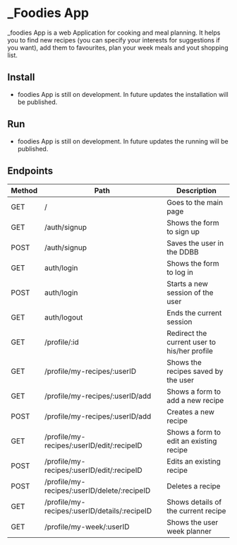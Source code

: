 # _Foodies App

_foodies App is a web Application for cooking and meal planning. It helps you to find new recipes (you can specify your interests for suggestions if you want), add them to favourites, plan your week meals and yout shopping list.

## Install

- foodies App is still on development. In future updates the installation will be published.

## Run

- foodies App is still on development. In future updates the running will be published.

## Endpoints


| Method  	    | Path  	|  Description 	|
|---	|---	|---	|
|GET  	| /  	| Goes to the main  page  	|
| GET  	| /auth/signup  	| Shows the form to sign up 	|
| POST  	|  /auth/signup 	| Saves the user in the DDBB  	|
| GET  	| auth/login  	| Shows the form to log in  	|
| POST  	|  auth/login 	| Starts a new session of the user  	|
| GET  	| auth/logout  	| Ends the current session  	|
| GET  	| /profile/:id 	| Redirect the current user to his/her profile  	|
| GET  	| /profile/my-recipes/:userID  	| Shows the recipes saved by the user  	|
| GET  	| /profile/my-recipes/:userID/add  	|  Shows a form to add a new recipe 	|
|  POST 	|   /profile/my-recipes/:userID/add 	|  Creates a new recipe 	|
| GET  	|  /profile/my-recipes/:userID/edit/:recipeID 	| Shows a form to edit an existing recipe|
| POST  	|  /profile/my-recipes/:userID/edit/:recipeID  	| Edits an existing recipe  	|
| POST  	| /profile/my-recipes/:userID/delete/:recipeID  	|  Deletes a recipe 	|
| GET  	| /profile/my-recipes/:userID/details/:recipeID  	| Shows details of the current recipe  	|
|GET   	|/profile/my-week/:userID   	| Shows the user week planner  	|
